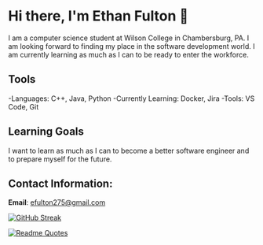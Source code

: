# Hi there, I'm Ethan Fulton 👋

I am a computer science student at Wilson College in Chambersburg, PA. I am looking forward to finding my place in the software development world. I am currently learning as much as I can to be ready to enter the workforce. 

## Tools
-Languages: C++, Java, Python
-Currently Learning: Docker, Jira
-Tools: VS Code, Git

## Learning Goals
I want to learn as much as I can to become a better software engineer and to prepare myself for the future. 

## Contact Information: 
**Email**: efulton275@gmail.com

[![GitHub Streak](https://streak-stats.demolab.com/?user=DenverCoder1)](https://git.io/streak-stats)

[![Readme Quotes](https://quotes-github-readme.vercel.app/api?type=horizontal&theme=dark)](https://github.com/piyushsuthar/github-readme-quotes) 
<!--
**ef1069/ef1069** is a ✨ _special_ ✨ repository because its `README.md` (this file) appears on your GitHub profile.

Here are some ideas to get you started:

- 🔭 I’m currently working on ...
- 🌱 I’m currently learning ...
- 👯 I’m looking to collaborate on ...
- 🤔 I’m looking for help with ...
- 💬 Ask me about ...
- 📫 How to reach me: ...
- 😄 Pronouns: ...
- ⚡ Fun fact: ...
-->
